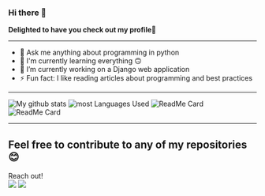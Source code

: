 ### Hi there 👋
<!--
**K-Kelvin/K-Kelvin** is a ✨ _special_ ✨ repository because its `README.md` (this file) appears on your GitHub profile.

- 🌱 I’m currently learning ...
- 👯 I’m looking to collaborate on ...
- 🤔 I’m looking for help with ...
-->
**Delighted to have you check out my profile**🙂

---
- 💬 Ask me anything about programming in python
- 🌟 I'm currently learning everything 🙃
- 🔭 I’m currently working on a Django web application
- ⚡ Fun fact: I like reading articles about programming and best practices<br>

---
![My github stats](https://github-readme-stats.vercel.app/api?username=K-Kelvin&show_icons=true&hide=contribs,issues&custom_title=My%20Github%20Stats&theme=highcontrast&count_private=true) 
![most Languages Used](https://github-readme-stats.vercel.app/api/top-langs/?username=K-Kelvin&count_private=true&theme=tokyonight&langs_count=5)
![ReadMe Card](https://github-readme-stats.vercel.app/api/pin/?username=K-Kelvin&repo=Jet_Game&show_owner=true&theme=yeblu)
![ReadMe Card](https://github-readme-stats.vercel.app/api/pin/?username=K-Kelvin&repo=Jet_Game&show_owner=true&theme=vision-friendly-dark)

---
Feel free to contribute to any of my repositories 😊
---

Reach out!<br>
[<img src="https://img.icons8.com/color/48/000000/twitter-squared.png"/>](https://www.twitter.com/k_kijanda/)
[<img src="https://img.icons8.com/fluent/48/000000/github.png"/>](https://www.github.com/K-Kelvin)

